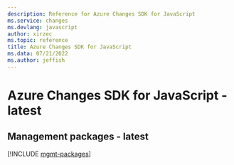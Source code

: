 ```yaml
---
description: Reference for Azure Changes SDK for JavaScript
ms.service: changes
ms.devlang: javascript
author: xirzec
ms.topic: reference
title: Azure Changes SDK for JavaScript
ms.data: 07/21/2022
ms.author: jeffish
---
```

# Azure Changes SDK for JavaScript - latest

## Management packages - latest
[!INCLUDE [mgmt-packages](changes-mgmt-index.md)]